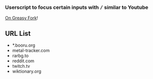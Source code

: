 ### Userscript to focus certain inputs with <kbd>/</kbd> similar to Youtube

[On Greasy Fork](https://greasyfork.org/en/scripts/386261-focus-input-keybind)!

## URL List

* *.booru.org
* metal-tracker.com
* rarbg.to
* reddit.com
* twitch.tv
* wiktionary.org
